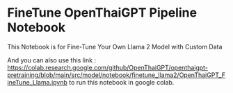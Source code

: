# FineTune OpenThaiGPT Pipeline Notebook
This Notebook is for Fine-Tune Your Own Llama 2 Model with Custom Data

And you can also use this link : https://colab.research.google.com/github/OpenThaiGPT/openthaigpt-pretraining/blob/main/src/model/notebook/finetune_llama2/OpenThaiGPT_FineTune_Llama.ipynb 
to run this notebook in google colab.